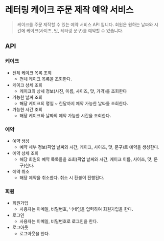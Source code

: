 # 레터링 케이크 주문 제작 예약 서비스 
> 케이크를 주문 제작할 수 있는 예약 서비스 API 입니다.
> 회원은 원하는 날짜와 시간에 케이크(사이즈, 맛, 레터링 문구)를 예약할 수 있습니다.

## API
### 케이크
- 전체 케이크 목록 조회
  - 전체 케이크 목록을 조회한다.
- 케이크 상세 조회
  - 케이크의 상세 정보(사진, 이름, 사이즈, 맛, 가격)를 조회한다
- 가능한 날짜 조회
  - 해당 케이크의 명일 ~ 한달까지 예약 가능한 날짜를 조회한다. 
- 가능한 시간 조회
  - 해당 케이크와 날짜의 예약 가능한 시간을 조회한다.

### 예약
- 예약 생성
  - 예약 세부 정보(픽업 날짜와 시간, 케이크, 사이즈, 맛, 문구)로 예약을 생성한다.
- 예약 상세 조회
  - 해당 회원의 예약 목록들을 조회(픽업 날짜와 시간, 케이크 이름, 사이즈, 맛, 문구)한다.
- 예약 취소
  - 해당 예약을 취소한다. 취소 시 환불이 진행된다.

### 회원
- 회원가입
  - 사용자는 이메일, 비밀번호, 닉네임을 입력하여 회원가입을 한다.
- 로그인
  - 사용자는 이메일, 비밀번호로 로그인을 한다.
- 로그아웃
  - 로그아웃을 한다.